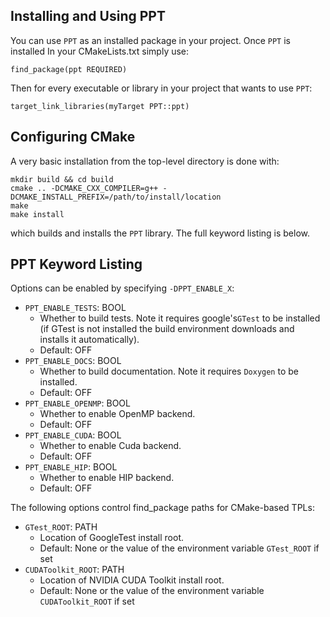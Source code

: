 ## Installing and Using PPT
You can use `PPT` as an installed package in your project. Once `PPT` is installed In your CMakeLists.txt simply use:
```
find_package(ppt REQUIRED)
```
Then for every executable or library in your project that wants to use `PPT`:
```
target_link_libraries(myTarget PPT::ppt)
```

## Configuring CMake
A very basic installation from the top-level directory is done with:
```
mkdir build && cd build
cmake .. -DCMAKE_CXX_COMPILER=g++ -DCMAKE_INSTALL_PREFIX=/path/to/install/location
make
make install
```
which builds and installs the `PPT` library. The full keyword listing is below.

## PPT Keyword Listing
Options can be enabled by specifying `-DPPT_ENABLE_X`:
- `PPT_ENABLE_TESTS`: BOOL
  - Whether to build tests. Note it requires google's`GTest` to be installed (if GTest is not installed the build environment downloads and installs it automatically).
  - Default: OFF
- `PPT_ENABLE_DOCS`: BOOL
  - Whether to build documentation. Note it requires `Doxygen` to be installed. 
  - Default: OFF
- `PPT_ENABLE_OPENMP`: BOOL
  - Whether to enable OpenMP backend. 
  - Default: OFF
- `PPT_ENABLE_CUDA`: BOOL
  - Whether to enable Cuda backend. 
  - Default: OFF
- `PPT_ENABLE_HIP`: BOOL
  - Whether to enable HIP backend. 
  - Default: OFF

The following options control find_package paths for CMake-based TPLs:
- `GTest_ROOT`: PATH
  - Location of GoogleTest install root.
  - Default: None or the value of the environment variable `GTest_ROOT` if set
- `CUDAToolkit_ROOT`: PATH
  - Location of NVIDIA CUDA Toolkit install root.
  - Default: None or the value of the environment variable `CUDAToolkit_ROOT` if set